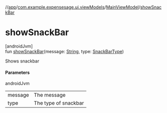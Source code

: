//[app](../../../index.md)/[com.example.expensesage.ui.viewModels](../index.md)/[MainViewModel](index.md)/[showSnackBar](show-snack-bar.md)

# showSnackBar

[androidJvm]\
fun [showSnackBar](show-snack-bar.md)(message: [String](https://kotlinlang.org/api/latest/jvm/stdlib/kotlin/-string/index.html), type: [SnackBarType](../-snack-bar-type/index.md))

Shows snackbar

#### Parameters

androidJvm

| | |
|---|---|
| message | The message |
| type | The type of snackbar |

